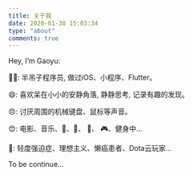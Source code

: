 ```yaml
---
title: 关于我
date: 2020-01-30 15:03:34  
type: "about"
comments: true
---
```




Hey, I’m Gaoyu:



👨‍💻‍: 半吊子程序员, 做过iOS、小程序、Flutter。

😄: 喜欢呆在小小的安静角落, 静静思考, 记录有趣的发现。

😠: 讨厌周围的机械键盘、鼠标等声音。

😍: 电影、音乐、🏓、🏸、 🏀、 🎮、健身中...

🌚: 轻度强迫症、理想主义、懒癌患者、Dota云玩家...



To be continue...

